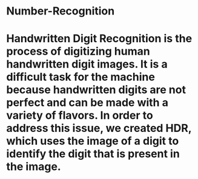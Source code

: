 # Number-Recognition
# Handwritten Digit Recognition is the process of digitizing human handwritten digit images. It is a difficult task for the machine because handwritten digits are not perfect and can be made with a variety of flavors. In order to address this issue, we created HDR, which uses the image of a digit to identify the digit that is present in the image.
